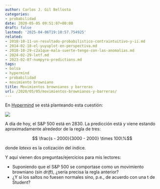```yaml
---
author: Carlos J. Gil Bellosta
categories:
- probabilidad
date: 2020-05-05 09:51:07+00:00
draft: false
lastmod: '2025-04-06T19:10:57.754925'
related:
- 2018-10-11-un-resultado-probabilistico-contraintuitivo-y-ii.md
- 2014-02-18-el-yuyuplot-en-perspectiva.md
- 2010-10-29-c2a1que-mala-suerte-tengo-con-las-anomalias.md
- 2024-02-29-letf.md
- 2023-02-07-numpyro-predictions.md
tags:
- bolsa
- hypermind
- probabilidad
- movimiento browniano
title: Movimientos brownianos y barreras
url: /2020/05/05/movimientos-brownianos-y-barreras/
---
```


En [Hypermind](https://predict.hypermind.com/dash/dash/dash.html?list=ECO) se está planteando esta cuestión:

![](/wp-uploads/2020/05/sp500.png#center)

A día de hoy, el S&P 500 está en 2830. La predicción está y viene estando aproximadamente alrededor de la regla de tres:

$$ \frac{s - 2000}{3000 - 2000} \times 100\%$$

donde $latex s$ es la cotización del índice.

Y aquí vienen dos preguntas/ejercicios para mis lectores:

* Suponiendo que el S&P 500 se comportase como un movimiento browniano (sin _drift_), ¿sería precisa la regla anterior?
* ¿Y si los saltos no fuesen normales sino, p.e., de acuerdo con una t de Student?